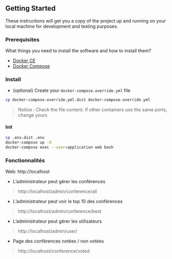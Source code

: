 ## Getting Started

These instructions will get you a copy of the project up and running on your local machine for development and testing purposes.

### Prerequisites

What things you need to install the software and how to install them?

- [Docker CE](https://www.docker.com/community-edition)
- [Docker Compose](https://docs.docker.com/compose/install)

### Install

- (optional) Create your `docker-compose.override.yml` file

```bash
cp docker-compose.override.yml.dist docker-compose.override.yml
```
> Notice : Check the file content. If other containers use the same ports, change yours.

#### Init

```bash
cp .env.dist .env
docker-compose up -d
docker-compose exec --user=application web bash
```
### Fonctionnalités

Web: http://localhost

- L’administrateur peut gérer les conférences
> http://localhost/admin/conference/all
  
- L’administrateur peut voir le top 10 des conférences
> http://localhost/admin/conference/best
  
- L’administrateur peut gérer les utilisateurs
> http://localhost/admin/user/
  
- Page des conférences notées / non votées
> http://localhost/conference/voted
  
  
